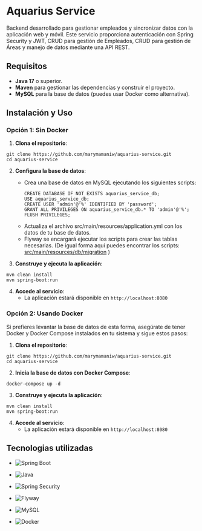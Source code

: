 
# Aquarius Service

Backend desarrollado para gestionar empleados y sincronizar datos con la aplicación web y móvil.
Este servicio proporciona autenticación con Spring Security y JWT, CRUD para gestión de Empleados, CRUD para gestión de Áreas y manejo de datos mediante una API REST.

## Requisitos

- **Java 17** o superior.
- **Maven** para gestionar las dependencias y construir el proyecto.
- **MySQL** para la base de datos (puedes usar Docker como alternativa).


## Instalación y Uso
### Opción 1: Sin Docker
1. **Clona el repositorio**:
  ```
  git clone https://github.com/marymamaniw/aquarius-service.git
  cd aquarius-service
  ```

2. **Configura la base de datos**:
   - Crea una base de datos en MySQL ejecutando los siguientes scripts:
     ```
     CREATE DATABASE IF NOT EXISTS aquarius_service_db;
     USE aquarius_service_db;
     CREATE USER 'admin'@'%' IDENTIFIED BY 'password';
     GRANT ALL PRIVILEGES ON aquarius_service_db.* TO 'admin'@'%';
     FLUSH PRIVILEGES;
     ```
   - Actualiza el archivo src/main/resources/application.yml con los datos de tu base de datos.
   - Flyway se encargará ejecutar los scripts para crear las tablas necesarias. (De igual forma aquí puedes encontrar los scripts: [src/main/resources/db/migration](https://github.com/marymamaniw/aquarius-service/tree/main/src/main/resources/db/migration) )
     
3. **Construye y ejecuta la aplicación**:
  ```
  mvn clean install
  mvn spring-boot:run
  ```

4. **Accede al servicio**:
   - La aplicación estará disponible en ``http://localhost:8080``

### Opción 2: Usando Docker
Si prefieres levantar la base de datos de esta forma, asegúrate de tener Docker y Docker Compose instalados en tu sistema y sigue estos pasos:
1. **Clona el repositorio**:
  ```
  git clone https://github.com/marymamaniw/aquarius-service.git
  cd aquarius-service
  ```
2. **Inicia la base de datos con Docker Compose**:
  ```
  docker-compose up -d
  ```
3. **Construye y ejecuta la aplicación**:
  ```
  mvn clean install
  mvn spring-boot:run
  ```
4. **Accede al servicio**:
   - La aplicación estará disponible en ``http://localhost:8080``
     
  
## Tecnologias utilizadas

- ![Spring Boot](https://img.shields.io/badge/-Spring%20Boot-6DB33F?style=for-the-badge&logo=springboot&logoColor=white)

- ![Java](https://img.shields.io/badge/-Java-007396?style=for-the-badge&logo=java&logoColor=white)

- ![Spring Security](https://img.shields.io/badge/-Spring%20Security-6DB33F?style=for-the-badge&logo=springsecurity&logoColor=white)

- ![Flyway](https://img.shields.io/badge/-Flyway-CC0200?style=for-the-badge&logo=flyway&logoColor=white)

- ![MySQL](https://img.shields.io/badge/-MySQL-4479A1?style=for-the-badge&logo=mysql&logoColor=white)

- ![Docker](https://img.shields.io/badge/-Docker-2496ED?style=for-the-badge&logo=docker&logoColor=white)

